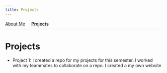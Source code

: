 ```yaml
---
title: Projects
---
```


<div style="margin-bottom:1rem; border-bottom:1px solid #e0e0e0; padding-bottom:0.5rem;">
  <a href="/" style="margin-right:1rem;">About Me</a>
  <a href="/projects" style="font-weight:600; margin-right:1rem;">Projects</a>
</div>

# Projects

- Project 1: I created a repo for my projects for this semester. I worked with my teammates to collaborate on a repo. I created a my own website 
